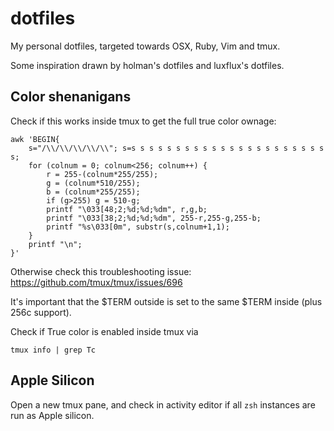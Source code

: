 # dotfiles

My personal dotfiles, targeted towards OSX, Ruby, Vim and tmux.

Some inspiration drawn by holman's dotfiles and luxflux's dotfiles.

## Color shenanigans

Check if this works inside tmux to get the full true color ownage:

```
awk 'BEGIN{
    s="/\\/\\/\\/\\/\\"; s=s s s s s s s s s s s s s s s s s s s s s s s;
    for (colnum = 0; colnum<256; colnum++) {
        r = 255-(colnum*255/255);
        g = (colnum*510/255);
        b = (colnum*255/255);
        if (g>255) g = 510-g;
        printf "\033[48;2;%d;%d;%dm", r,g,b;
        printf "\033[38;2;%d;%d;%dm", 255-r,255-g,255-b;
        printf "%s\033[0m", substr(s,colnum+1,1);
    }
    printf "\n";
}'
```

Otherwise check this troubleshooting issue: https://github.com/tmux/tmux/issues/696

It's important that the $TERM outside is set to the same $TERM inside (plus 256c support).

Check if True color is enabled inside tmux via

`tmux info | grep Tc`

## Apple Silicon

Open a new tmux pane, and check in activity editor if all `zsh` instances are run as Apple silicon.

